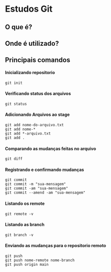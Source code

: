 # Estudos Git

## O que é?

## Onde é utilizado?

## Principais comandos

#### Inicializando repositorio
```
git init
```

#### Verificando status dos arquivos
```
git status
```

#### Adicionando Arquivos ao stage
```
git add nome-do-arquivo.txt
git add nome-*
git add *-arquivo.txt               
git add .
```

#### Comparando as mudanças feitas no arquivo
```
git diff
```

#### Registrando e confirmando mudanças
```
git commit
git commit -m "sua-mensagem"
git commit -am "sua-mensagem"
git commit --amend -am "sua-mensagem"
```

#### Listando os remote 
```
git remote -v
```

#### Listando as branch 
```
git branch -v
```


#### Enviando as mudanças para o repositorio remoto
```
git push 
git push nome-remote nome-branch
git push origin main 
```